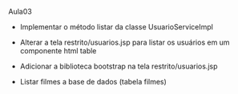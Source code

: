 Aula03
- Implementar o método listar da classe UsuarioServiceImpl
- Alterar a tela restrito/usuarios.jsp para listar os usuários em um componente html table
- Adicionar a biblioteca bootstrap na tela restrito/usuarios.jsp

- Listar filmes a base de dados (tabela filmes)